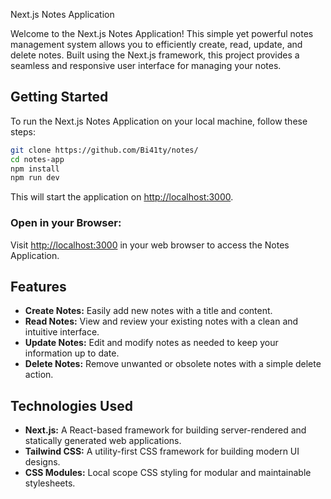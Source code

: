 Next.js Notes Application

Welcome to the Next.js Notes Application! This simple yet powerful notes management system allows you to efficiently create, read, update, and delete notes. Built using the Next.js framework, this project provides a seamless and responsive user interface for managing your notes.

## Getting Started

To run the Next.js Notes Application on your local machine, follow these steps:

```sh
git clone https://github.com/Bi41ty/notes/
cd notes-app
npm install
npm run dev
```

This will start the application on [http://localhost:3000](http://localhost:3000).

### Open in your Browser:
Visit [http://localhost:3000](http://localhost:3000) in your web browser to access the Notes Application.

## Features

- **Create Notes:** Easily add new notes with a title and content.
- **Read Notes:** View and review your existing notes with a clean and intuitive interface.
- **Update Notes:** Edit and modify notes as needed to keep your information up to date.
- **Delete Notes:** Remove unwanted or obsolete notes with a simple delete action.

## Technologies Used

- **Next.js:** A React-based framework for building server-rendered and statically generated web applications.
- **Tailwind CSS:** A utility-first CSS framework for building modern UI designs.
- **CSS Modules:** Local scope CSS styling for modular and maintainable stylesheets.


